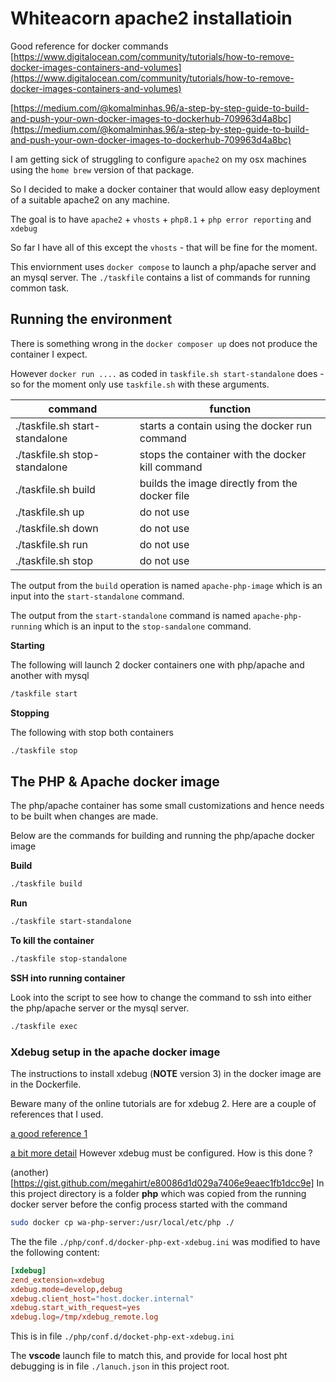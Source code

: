 # Whiteacorn apache2 installatioin

Good reference for docker commands
[https://www.digitalocean.com/community/tutorials/how-to-remove-docker-images-containers-and-volumes](https://www.digitalocean.com/community/tutorials/how-to-remove-docker-images-containers-and-volumes)

[https://medium.com/@komalminhas.96/a-step-by-step-guide-to-build-and-push-your-own-docker-images-to-dockerhub-709963d4a8bc](https://medium.com/@komalminhas.96/a-step-by-step-guide-to-build-and-push-your-own-docker-images-to-dockerhub-709963d4a8bc)

I am getting sick of struggling to configure `apache2` on my osx machines using the `home brew` version of that package.

So I decided to make a docker container that would allow easy deployment of a suitable apache2 on any machine.

The goal is to have `apache2` + `vhosts` + `php8.1` + `php error reporting` and `xdebug` 

So far I have all of this except the `vhosts` - that will be fine for the moment.

This enviornment uses `docker compose` to launch a php/apache server and an mysql server. The `./taskfile` contains a list of commands for running common task.

## Running the environment

There is something wrong in the `docker composer up` does not produce the container I expect.

However `docker run ....` as coded in `taskfile.sh start-standalone` does - so for the moment
only use `taskfile.sh` with these arguments.

| command | function |
| ------- | ---------|
| ./taskfile.sh start-standalone| starts a contain using the docker run command |
| ./taskfile.sh stop-standalone | stops the container with the docker kill command |
| ./taskfile.sh build | builds the image directly from the docker file |
| ./taskfile.sh up | do not use |
| ./taskfile.sh down | do not use |
| ./taskfile.sh run | do not use |
| ./taskfile.sh stop | do not use |


The output from the `build` operation is named `apache-php-image` which is an input into the `start-standalone` command.

The output from the `start-standalone` command is named `apache-php-running` which is an input to the `stop-sandalone` command.

**Starting**

The following will launch 2 docker containers one with php/apache and another with mysql

```sh
/taskfile start
```

**Stopping** 

The following with stop both containers

```sh
./taskfile stop
```

## The PHP & Apache docker image

The php/apache container has some small customizations and hence
needs to be built when changes are made.

Below are the commands for building and running the php/apache docker image

**Build**

```sh
./taskfile build
```

**Run**

```sh
./taskfile start-standalone
```


**To kill the container** 

```sh
./taskfile stop-standalone
```

**SSH into running container**

Look into the script to see how to change the command to ssh into 
either the php/apache server or the mysql server.

```sh
./taskfile exec
```

### Xdebug setup in the apache docker image

The instructions to install xdebug (__NOTE__ version 3) in the docker image are in the Dockerfile.

Beware many of the online tutorials are for xdebug 2. Here are a couple of references that I used.

[a good reference 1](https://matthewsetter.com/setup-step-debugging-php-xdebug3-docker/)

[a bit more detail](https://www.pascallandau.com/blog/phpstorm-docker-xdebug-3-php-8-1-in-2022/)
However xdebug must be configured. How is this done ?


(another)[https://gist.github.com/megahirt/e80086d1d029a7406e9eaec1fb1dcc9e]
In this project directory is a folder __php__ which was copied from the running docker server before the config process started with the command

```sh
sudo docker cp wa-php-server:/usr/local/etc/php ./
```

The the file `./php/conf.d/docker-php-ext-xdebug.ini` was modified to have the following content:

```conf
[xdebug]
zend_extension=xdebug
xdebug.mode=develop,debug
xdebug.client_host="host.docker.internal"
xdebug.start_with_request=yes
xdebug.log=/tmp/xdebug_remote.log
```
This is in file `./php/conf.d/docket-php-ext-xdebug.ini`

The __vscode__ launch file to match this, and provide for local host pht debugging is in file `./lanuch.json` in this 
project root.